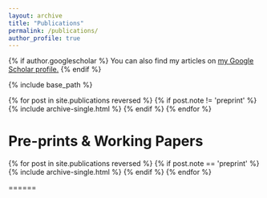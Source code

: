```yaml
---
layout: archive
title: "Publications"
permalink: /publications/
author_profile: true
---
```


{% if author.googlescholar %}
  You can also find my articles on <u><a href="{{author.googlescholar}}">my Google Scholar profile</a>.</u>
{% endif %}

{% include base_path %}

{% for post in site.publications reversed %}
  {% if post.note != 'preprint' %}
    {% include archive-single.html %}
  {% endif %}
{% endfor %}

Pre-prints & Working Papers
======
{% for post in site.publications reversed %}
  {% if post.note == 'preprint' %}
    {% include archive-single.html %}
  {% endif %}
{% endfor %}

======

